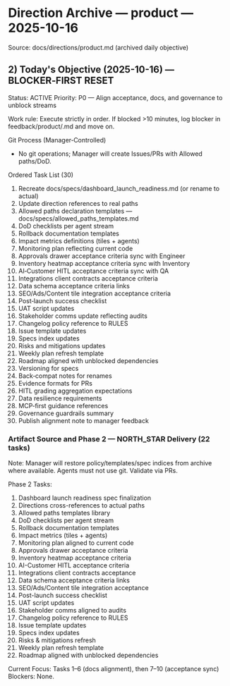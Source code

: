 # Direction Archive — product — 2025-10-16

Source: docs/directions/product.md (archived daily objective)

## 2) Today's Objective (2025-10-16) — BLOCKER‑FIRST RESET

Status: ACTIVE
Priority: P0 — Align acceptance, docs, and governance to unblock streams

Work rule: Execute strictly in order. If blocked >10 minutes, log blocker in feedback/product/<today>.md and move on.

Git Process (Manager‑Controlled)

- No git operations; Manager will create Issues/PRs with Allowed paths/DoD.

Ordered Task List (30)

1. Recreate docs/specs/dashboard_launch_readiness.md (or rename to actual)
2. Update direction references to real paths
3. Allowed paths declaration templates — docs/specs/allowed_paths_templates.md
4. DoD checklists per agent stream
5. Rollback documentation templates
6. Impact metrics definitions (tiles + agents)
7. Monitoring plan reflecting current code
8. Approvals drawer acceptance criteria sync with Engineer
9. Inventory heatmap acceptance criteria sync with Inventory
10. AI‑Customer HITL acceptance criteria sync with QA
11. Integrations client contracts acceptance criteria
12. Data schema acceptance criteria links
13. SEO/Ads/Content tile integration acceptance criteria
14. Post‑launch success checklist
15. UAT script updates
16. Stakeholder comms update reflecting audits
17. Changelog policy reference to RULES
18. Issue template updates
19. Specs index updates
20. Risks and mitigations updates
21. Weekly plan refresh template
22. Roadmap aligned with unblocked dependencies
23. Versioning for specs
24. Back‑compat notes for renames
25. Evidence formats for PRs
26. HITL grading aggregation expectations
27. Data resilience requirements
28. MCP‑first guidance references
29. Governance guardrails summary
30. Publish alignment note to manager feedback

### Artifact Source and Phase 2 — NORTH_STAR Delivery (22 tasks)

Note: Manager will restore policy/templates/spec indices from archive where available. Agents must not use git. Validate via PRs.

Phase 2 Tasks:

1. Dashboard launch readiness spec finalization
2. Directions cross-references to actual paths
3. Allowed paths templates library
4. DoD checklists per agent stream
5. Rollback documentation templates
6. Impact metrics (tiles + agents)
7. Monitoring plan aligned to current code
8. Approvals drawer acceptance criteria
9. Inventory heatmap acceptance criteria
10. AI-Customer HITL acceptance criteria
11. Integrations client contracts acceptance
12. Data schema acceptance criteria links
13. SEO/Ads/Content tile integration acceptance
14. Post-launch success checklist
15. UAT script updates
16. Stakeholder comms aligned to audits
17. Changelog policy reference to RULES
18. Issue template updates
19. Specs index updates
20. Risks & mitigations refresh
21. Weekly plan refresh template
22. Roadmap aligned with unblocked dependencies

Current Focus: Tasks 1–6 (docs alignment), then 7–10 (acceptance sync)
Blockers: None.
